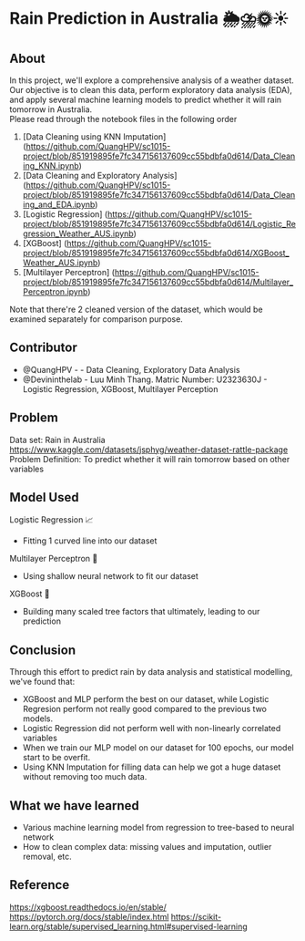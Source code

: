 # Rain Prediction in Australia 🌦️⛈️🌞☀️
## About
In this project, we'll explore a comprehensive analysis of a weather dataset.  
Our objective is to clean this data, perform exploratory data analysis (EDA), and apply several machine learning models to predict whether it will rain tomorrow in Australia.  
Please read through the notebook files in the following order
1. [Data Cleaning using KNN Imputation] (https://github.com/QuangHPV/sc1015-project/blob/851919895fe7fc347156137609cc55bdbfa0d614/Data_Cleaning_KNN.ipynb)
2. [Data Cleaning and Exploratory Analysis] (https://github.com/QuangHPV/sc1015-project/blob/851919895fe7fc347156137609cc55bdbfa0d614/Data_Cleaning_and_EDA.ipynb)
3. [Logistic Regression] (https://github.com/QuangHPV/sc1015-project/blob/851919895fe7fc347156137609cc55bdbfa0d614/Logistic_Regression_Weather_AUS.ipynb)
4. [XGBoost] (https://github.com/QuangHPV/sc1015-project/blob/851919895fe7fc347156137609cc55bdbfa0d614/XGBoost_Weather_AUS.ipynb)
5. [Multilayer Perceptron] (https://github.com/QuangHPV/sc1015-project/blob/851919895fe7fc347156137609cc55bdbfa0d614/Multilayer_Perceptron.ipynb)

Note that there're 2 cleaned version of the dataset, which would be examined separately for comparison purpose.
## Contributor
* @QuangHPV -  - Data Cleaning, Exploratory Data Analysis
* @Devininthelab - Luu Minh Thang. Matric Number: U2323630J - Logistic Regression, XGBoost, Multilayer Perception

## Problem
Data set: Rain in Australia
https://www.kaggle.com/datasets/jsphyg/weather-dataset-rattle-package
Problem Definition: To predict whether it will rain tomorrow based on other variables
## Model Used
Logistic Regression 📈
* Fitting 1 curved line into our dataset

Multilayer Perceptron 🤖
* Using shallow neural network to fit our dataset

XGBoost 🌳
* Building many scaled tree factors that ultimately, leading to our prediction
## Conclusion
Through this effort to predict rain by data analysis and statistical modelling, we've found that:
* XGBoost and MLP perform the best on our dataset, while Logistic Regresion perform not really good compared to the previous two models.
* Logistic Regression did not perform well with non-linearly correlated variables
* When we train our MLP model on our dataset for 100 epochs, our model start to be overfit.
* Using KNN Imputation for filling data can help we got a huge dataset without removing too much data.
## What we have learned
* Various machine learning model from regression to tree-based to neural network
* How to clean complex data: missing values and imputation, outlier removal, etc.
## Reference
https://xgboost.readthedocs.io/en/stable/
https://pytorch.org/docs/stable/index.html
https://scikit-learn.org/stable/supervised_learning.html#supervised-learning
